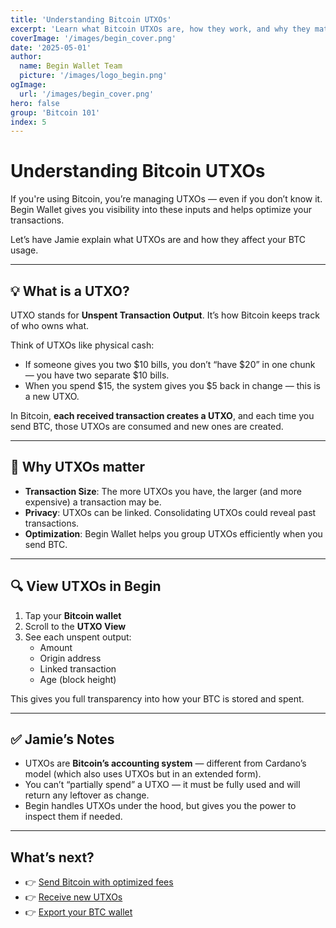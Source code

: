 ```yaml
---
title: 'Understanding Bitcoin UTXOs'
excerpt: 'Learn what Bitcoin UTXOs are, how they work, and why they matter for managing your BTC in Begin Wallet.'
coverImage: '/images/begin_cover.png'
date: '2025-05-01'
author:
  name: Begin Wallet Team
  picture: '/images/logo_begin.png'
ogImage:
  url: '/images/begin_cover.png'
hero: false
group: 'Bitcoin 101'
index: 5
---
```


# Understanding Bitcoin UTXOs

If you're using Bitcoin, you’re managing UTXOs — even if you don’t know it. Begin Wallet gives you visibility into these inputs and helps optimize your transactions.

Let’s have Jamie explain what UTXOs are and how they affect your BTC usage.

---

## 💡 What is a UTXO?

UTXO stands for **Unspent Transaction Output**. It’s how Bitcoin keeps track of who owns what.

Think of UTXOs like physical cash:
- If someone gives you two $10 bills, you don’t “have $20” in one chunk — you have two separate $10 bills.
- When you spend $15, the system gives you $5 back in change — this is a new UTXO.

In Bitcoin, **each received transaction creates a UTXO**, and each time you send BTC, those UTXOs are consumed and new ones are created.

---

## 🧩 Why UTXOs matter

- **Transaction Size**: The more UTXOs you have, the larger (and more expensive) a transaction may be.
- **Privacy**: UTXOs can be linked. Consolidating UTXOs could reveal past transactions.
- **Optimization**: Begin Wallet helps you group UTXOs efficiently when you send BTC.

---

## 🔍 View UTXOs in Begin

1. Tap your **Bitcoin wallet**
2. Scroll to the **UTXO View**
3. See each unspent output:
   - Amount
   - Origin address
   - Linked transaction
   - Age (block height)

This gives you full transparency into how your BTC is stored and spent.

---

## ✅ Jamie’s Notes

- UTXOs are **Bitcoin’s accounting system** — different from Cardano’s model (which also uses UTXOs but in an extended form).
- You can’t “partially spend” a UTXO — it must be fully used and will return any leftover as change.
- Begin handles UTXOs under the hood, but gives you the power to inspect them if needed.

---

## What’s next?

- 👉 [Send Bitcoin with optimized fees](#)  
- 👉 [Receive new UTXOs](#)  
- 👉 [Export your BTC wallet](#)
